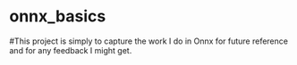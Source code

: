 # onnx_basics
#This project is simply to capture the work I do in Onnx for future reference and for any feedback I might get.
